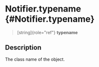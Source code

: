Notifier.typename {#Notifier.typename}
=================

> [string]{role="ref"} **typename**

Description
-----------

The class name of the object.
